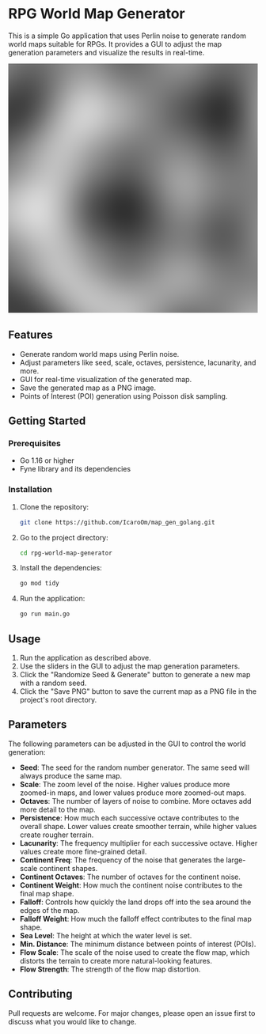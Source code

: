 # RPG World Map Generator

This is a simple Go application that uses Perlin noise to generate random world maps suitable for RPGs. It provides a GUI to adjust the map generation parameters and visualize the results in real-time.

![perlin_noise.png](perlin_noise.png)

## Features

*   Generate random world maps using Perlin noise.
*   Adjust parameters like seed, scale, octaves, persistence, lacunarity, and more.
*   GUI for real-time visualization of the generated map.
*   Save the generated map as a PNG image.
*   Points of Interest (POI) generation using Poisson disk sampling.

## Getting Started

### Prerequisites

*   Go 1.16 or higher
*   Fyne library and its dependencies

### Installation

1.  Clone the repository:
    ```bash
    git clone https://github.com/IcaroOm/map_gen_golang.git
    ```
2.  Go to the project directory:
    ```bash
    cd rpg-world-map-generator
    ```
3.  Install the dependencies:
    ```bash
    go mod tidy
    ```
4.  Run the application:
    ```bash
    go run main.go
    ```

## Usage

1.  Run the application as described above.
2.  Use the sliders in the GUI to adjust the map generation parameters.
3.  Click the "Randomize Seed & Generate" button to generate a new map with a random seed.
4.  Click the "Save PNG" button to save the current map as a PNG file in the project's root directory.

## Parameters

The following parameters can be adjusted in the GUI to control the world generation:

*   **Seed**: The seed for the random number generator. The same seed will always produce the same map.
*   **Scale**: The zoom level of the noise. Higher values produce more zoomed-in maps, and lower values produce more zoomed-out maps.
*   **Octaves**: The number of layers of noise to combine. More octaves add more detail to the map.
*   **Persistence**: How much each successive octave contributes to the overall shape. Lower values create smoother terrain, while higher values create rougher terrain.
*   **Lacunarity**: The frequency multiplier for each successive octave. Higher values create more fine-grained detail.
*   **Continent Freq**: The frequency of the noise that generates the large-scale continent shapes.
*   **Continent Octaves**: The number of octaves for the continent noise.
*   **Continent Weight**: How much the continent noise contributes to the final map shape.
*   **Falloff**: Controls how quickly the land drops off into the sea around the edges of the map.
*   **Falloff Weight**: How much the falloff effect contributes to the final map shape.
*   **Sea Level**: The height at which the water level is set.
*   **Min. Distance**: The minimum distance between points of interest (POIs).
*   **Flow Scale**: The scale of the noise used to create the flow map, which distorts the terrain to create more natural-looking features.
*   **Flow Strength**: The strength of the flow map distortion.

## Contributing

Pull requests are welcome. For major changes, please open an issue first to discuss what you would like to change.
